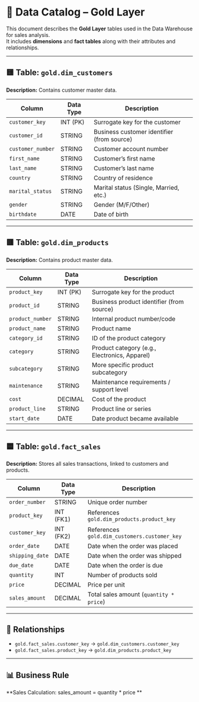 # 📘 Data Catalog – Gold Layer

This document describes the **Gold Layer** tables used in the Data Warehouse for sales analysis.  
It includes **dimensions** and **fact tables** along with their attributes and relationships.

---

## 🟨 Table: `gold.dim_customers`

**Description:** Contains customer master data.

| Column          | Data Type | Description                                      |
|-----------------|-----------|--------------------------------------------------|
| `customer_key`  | INT (PK)  | Surrogate key for the customer                   |
| `customer_id`   | STRING    | Business customer identifier (from source)       |
| `customer_number` | STRING  | Customer account number                          |
| `first_name`    | STRING    | Customer’s first name                            |
| `last_name`     | STRING    | Customer’s last name                             |
| `country`       | STRING    | Country of residence                             |
| `marital_status`| STRING    | Marital status (Single, Married, etc.)           |
| `gender`        | STRING    | Gender (M/F/Other)                               |
| `birthdate`     | DATE      | Date of birth                                    |

---

## 🟥 Table: `gold.dim_products`

**Description:** Contains product master data.

| Column          | Data Type | Description                                      |
|-----------------|-----------|--------------------------------------------------|
| `product_key`   | INT (PK)  | Surrogate key for the product                    |
| `product_id`    | STRING    | Business product identifier (from source)        |
| `product_number`| STRING    | Internal product number/code                     |
| `product_name`  | STRING    | Product name                                     |
| `category_id`   | STRING    | ID of the product category                       |
| `category`      | STRING    | Product category (e.g., Electronics, Apparel)    |
| `subcategory`   | STRING    | More specific product subcategory                |
| `maintenance`   | STRING    | Maintenance requirements / support level         |
| `cost`          | DECIMAL   | Cost of the product                              |
| `product_line`  | STRING    | Product line or series                           |
| `start_date`    | DATE      | Date product became available                    |

---

## 🟦 Table: `gold.fact_sales`

**Description:** Stores all sales transactions, linked to customers and products.

| Column          | Data Type | Description                                      |
|-----------------|-----------|--------------------------------------------------|
| `order_number`  | STRING    | Unique order number                              |
| `product_key`   | INT (FK1) | References `gold.dim_products.product_key`       |
| `customer_key`  | INT (FK2) | References `gold.dim_customers.customer_key`     |
| `order_date`    | DATE      | Date when the order was placed                   |
| `shipping_date` | DATE      | Date when the order was shipped                  |
| `due_date`      | DATE      | Date when the order is due                       |
| `quantity`      | INT       | Number of products sold                          |
| `price`         | DECIMAL   | Price per unit                                   |
| `sales_amount`  | DECIMAL   | Total sales amount (`quantity * price`)          |

---

## 🔗 Relationships

- `gold.fact_sales.customer_key` → `gold.dim_customers.customer_key`  
- `gold.fact_sales.product_key` → `gold.dim_products.product_key`

---

## 📊 Business Rule

**Sales Calculation: sales_amount = quantity * price **  
